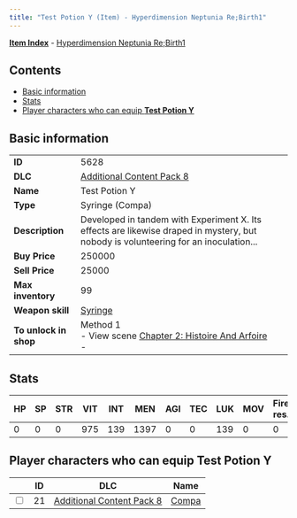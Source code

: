 ```yaml
---
title: "Test Potion Y (Item) - Hyperdimension Neptunia Re;Birth1"
---
```


[**Item Index**](/neptunia/rb1/item/index.html) - [Hyperdimension Neptunia Re;Birth1](/neptunia/rb1)

## Contents

- [Basic information](#basic-information)
- [Stats](#stats)
- [Player characters who can equip **Test Potion Y**](#player-characters-who-can-equip-test-potion-y)

## Basic information

|   |   |
| -- | -- |
| **ID** | 5628 |
| **DLC** | [Additional Content Pack 8](/neptunia/rb1/dlc/17-pack8.html) |
| **Name** | Test Potion Y |
| **Type** | Syringe (Compa) |
| **Description** | Developed in tandem with Experiment X. Its effects are likewise draped in mystery, but nobody is volunteering for an inoculation... |
| **Buy Price** | 250000 |
| **Sell Price** | 25000 |
| **Max inventory** | 99 |
| **Weapon skill** | [Syringe](/neptunia/rb1/skill/17-3101-syringe.html) |
| **To unlock in shop** | Method 1<br />- View scene [Chapter 2: Histoire And Arfoire](/neptunia/rb1/scene/1-201-chapter-2-histoire-and-arfoire.html)<br />-  |

## Stats

| HP | SP | STR | VIT | INT | MEN | AGI | TEC | LUK | MOV | Fire res. | Ice res. | Wind res. | Lightning res. |
| -- | -- | --- | --- | --- | --- | --- | --- | --- | --- | --------- | -------- | --------- | -------------- |
| 0 | 0 | 0 | 975 | 139 | 1397 | 0 | 0 | 139 | 0 | 0 | 0 | 0 | 0 |

## Player characters who can equip **Test Potion Y**

|    | ID | DLC | Name |
| -- | -- | --- | ---- |
| <input type="checkbox" id="rb1-player-17-21" class="trackbox" /> | 21 | [Additional Content Pack 8](/neptunia/rb1/dlc/17-pack8.html) | [Compa](/neptunia/rb1/player/17-21-compa.html) |